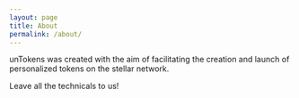 ```yaml
---
layout: page
title: About
permalink: /about/
---
```


unTokens was created with the aim of facilitating the creation and launch of personalized tokens on the stellar network. 

Leave all the technicals to us!
